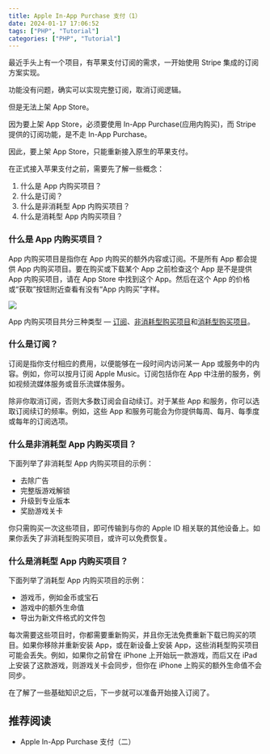 ```yaml
---
title: Apple In-App Purchase 支付（1）
date: 2024-01-17 17:06:52
tags: ["PHP", "Tutorial"]
categories: ["PHP", "Tutorial"]
---
```



最近手头上有一个项目，有苹果支付订阅的需求，一开始使用 Stripe 集成的订阅方案实现。

功能没有问题，确实可以实现完整订阅，取消订阅逻辑。

但是无法上架 App Store。

因为要上架 App Store，必须要使用 In-App Purchase(应用内购买)，而 Stripe 提供的订阅功能，是不走 In-App Purchase。

因此，要上架 App Store，只能重新接入原生的苹果支付。

<!-- more -->

在正式接入苹果支付之前，需要先了解一些概念：
1. 什么是 App 内购买项目？
2. 什么是订阅？
3. 什么是非消耗型 App 内购买项目？
4. 什么是消耗型 App 内购买项目？

### 什么是 App 内购买项目？

App 内购买项目是指你在 App 内购买的额外内容或订阅。不是所有 App 都会提供 App 内购买项目。要在购买或下载某个 App 之前检查这个 App 是不是提供 App 内购买项目，请在 App Store 中找到这个 App。然后在这个 App 的价格或“获取”按钮附近查看有没有“App 内购买”字样。

![](https://cdn.jsdelivr.net/gh/0xAiKang/CDN/blog/images/20240102141349.png)

App 内购买项目共分三种类型 — [订阅](https://support.apple.com/zh-cn/108813#subscription)、[非消耗型购买项目](https://support.apple.com/zh-cn/108813#nonconsumable)和[消耗型购买项目](https://support.apple.com/zh-cn/108813#consumable)。

### 什么是订阅？

订阅是指你支付相应的费用，以便能够在一段时间内访问某一 App 或服务中的内容。例如，你可以按月订阅 Apple Music。订阅包括你在 App 中注册的服务，例如视频流媒体服务或音乐流媒体服务。

除非你取消订阅，否则大多数订阅会自动续订。对于某些 App 和服务，你可以选取订阅续订的频率。例如，这些 App 和服务可能会为你提供每周、每月、每季度或每年的订阅选项。

### 什么是非消耗型 App 内购买项目？

下面列举了非消耗型 App 内购买项目的示例：

- 去除广告
- 完整版游戏解锁
- 升级到专业版本
- 奖励游戏关卡

你只需购买一次这些项目，即可传输到与你的 Apple ID 相关联的其他设备上。如果你丢失了非消耗型购买项目，或许可以免费恢复。

### 什么是消耗型 App 内购买项目？

下面列举了消耗型 App 内购买项目的示例：

- 游戏币，例如金币或宝石
- 游戏中的额外生命值
- 导出为新文件格式的文件包

每次需要这些项目时，你都需要重新购买，并且你无法免费重新下载已购买的项目。如果你移除并重新安装 App，或在新设备上安装 App，这些消耗型购买项目可能会丢失。例如，如果你之前曾在 iPhone 上开始玩一款游戏，而后又在 iPad 上安装了这款游戏，则游戏关卡会同步，但你在 iPhone 上购买的额外生命值不会同步。

在了解了一些基础知识之后，下一步就可以准备开始接入订阅了。

## 推荐阅读
* Apple In-App Purchase 支付（二）